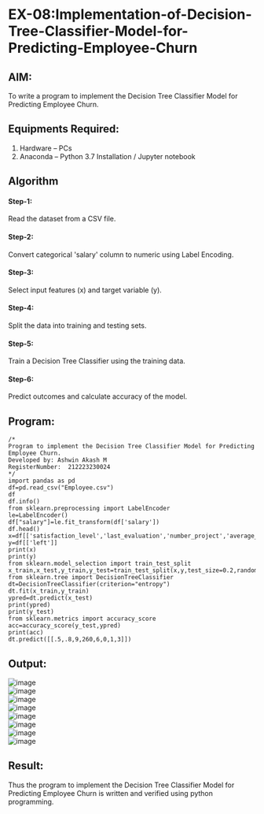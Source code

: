 # EX-08:Implementation-of-Decision-Tree-Classifier-Model-for-Predicting-Employee-Churn

## AIM:
To write a program to implement the Decision Tree Classifier Model for Predicting Employee Churn.

## Equipments Required:
1. Hardware – PCs
2. Anaconda – Python 3.7 Installation / Jupyter notebook

## Algorithm
#### Step-1:
Read the dataset from a CSV file.
#### Step-2:
Convert categorical 'salary' column to numeric using Label Encoding.
#### Step-3:
Select input features (x) and target variable (y).
#### Step-4:
Split the data into training and testing sets.
#### Step-5:
Train a Decision Tree Classifier using the training data.
#### Step-6:
Predict outcomes and calculate accuracy of the model.

## Program:
```
/*
Program to implement the Decision Tree Classifier Model for Predicting Employee Churn.
Developed by: Ashwin Akash M
RegisterNumber:  212223230024
*/
import pandas as pd
df=pd.read_csv("Employee.csv")
df
df.info()
from sklearn.preprocessing import LabelEncoder
le=LabelEncoder()
df["salary"]=le.fit_transform(df['salary'])
df.head()
x=df[['satisfaction_level','last_evaluation','number_project','average_montly_hours','time_spend_company','Work_accident','promotion_last_5years','salary']]
y=df[['left']]
print(x)
print(y)
from sklearn.model_selection import train_test_split
x_train,x_test,y_train,y_test=train_test_split(x,y,test_size=0.2,random_state=42)
from sklearn.tree import DecisionTreeClassifier
dt=DecisionTreeClassifier(criterion="entropy")
dt.fit(x_train,y_train)
ypred=dt.predict(x_test)
print(ypred)
print(y_test)
from sklearn.metrics import accuracy_score
acc=accuracy_score(y_test,ypred)
print(acc)
dt.predict([[.5,.8,9,260,6,0,1,3]])
```

## Output:
![image](https://github.com/user-attachments/assets/79a79989-8392-414c-8e0e-5c6eac118457)<br>
![image](https://github.com/user-attachments/assets/da861015-a250-47f8-b608-71746065ffa7)<br>
![image](https://github.com/user-attachments/assets/9181863a-27fb-4d9f-89dd-56a83d69c186)<br>
![image](https://github.com/user-attachments/assets/ad96c10d-7ff0-473d-a376-bf4cb5356241)<br>
![image](https://github.com/user-attachments/assets/27bb6a7b-b775-476c-a443-f4bbb0a0f21c)<br>
![image](https://github.com/user-attachments/assets/11dfb6f7-0edc-4199-a1df-4555a35ff49c)<br>
![image](https://github.com/user-attachments/assets/33e40d65-50c4-4689-992b-870ff8c1c949)<br>
![image](https://github.com/user-attachments/assets/f6f9c040-648f-468d-b0e1-9ac4eb45e089)


## Result:
Thus the program to implement the  Decision Tree Classifier Model for Predicting Employee Churn is written and verified using python programming.

